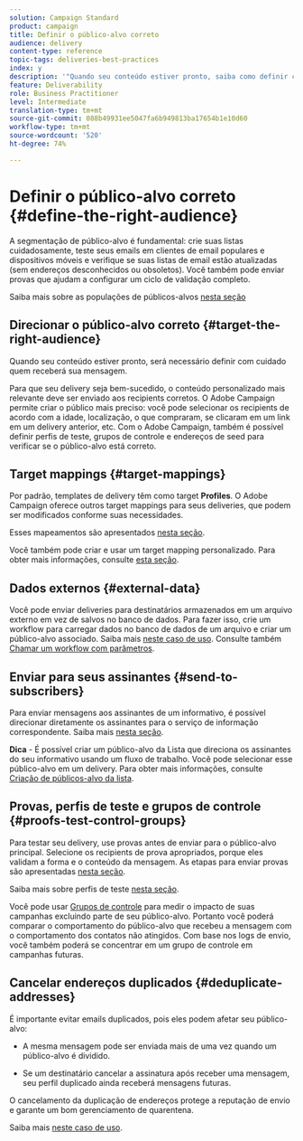 ```yaml
---
solution: Campaign Standard
product: campaign
title: Definir o público-alvo correto
audience: delivery
content-type: reference
topic-tags: deliveries-best-practices
index: y
description: '"Quando seu conteúdo estiver pronto, saiba como definir cuidadosamente quem receberá sua mensagem."'
feature: Deliverability
role: Business Practitioner
level: Intermediate
translation-type: tm+mt
source-git-commit: 088b49931ee5047fa6b949813ba17654b1e10d60
workflow-type: tm+mt
source-wordcount: '520'
ht-degree: 74%

---
```



# Definir o público-alvo correto {#define-the-right-audience}

A segmentação de público-alvo é fundamental: crie suas listas cuidadosamente, teste seus emails em clientes de email populares e dispositivos móveis e verifique se suas listas de email estão atualizadas (sem endereços desconhecidos ou obsoletos). Você também pode enviar provas que ajudam a configurar um ciclo de validação completo.

Saiba mais sobre as populações de públicos-alvos [nesta seção](../../audiences/using/selecting-an-audience-in-a-message.md)

## Direcionar o público-alvo correto {#target-the-right-audience}

Quando seu conteúdo estiver pronto, será necessário definir com cuidado quem receberá sua mensagem.

Para que seu delivery seja bem-sucedido, o conteúdo personalizado mais relevante deve ser enviado aos recipients corretos. O Adobe Campaign permite criar o público mais preciso: você pode selecionar os recipients de acordo com a idade, localização, o que compraram, se clicaram em um link em um delivery anterior, etc. Com o Adobe Campaign, também é possível definir perfis de teste, grupos de controle e endereços de seed para verificar se o público-alvo está correto.

## Target mappings {#target-mappings}

Por padrão, templates de delivery têm como target **Profiles**. O Adobe Campaign oferece outros target mappings para seus deliveries, que podem ser modificados conforme suas necessidades.

Esses mapeamentos são apresentados [nesta seção](../../automating/using/query.md#targeting-dimensions-and-resources).

Você também pode criar e usar um target mapping personalizado. Para obter mais informações, consulte [esta seção](../../administration/using/target-mappings-in-campaign.md).

## Dados externos {#external-data}

Você pode enviar deliveries para destinatários armazenados em um arquivo externo em vez de salvos no banco de dados. Para fazer isso, crie um workflow para carregar dados no banco de dados de um arquivo e criar um público-alvo associado.  Saiba mais [neste caso de uso](../../automating/using/use-case-calling-workflow.md). Consulte também [Chamar um workflow com parâmetros](../../automating/using/calling-a-workflow-with-external-parameters.md).

## Enviar para seus assinantes {#send-to-subscribers}

Para enviar mensagens aos assinantes de um informativo, é possível direcionar diretamente os assinantes para o serviço de informação correspondente. Saiba mais [nesta seção](../../audiences/using/about-subscriptions.md).

**Dica**  - É possível criar um público-alvo da Lista que direciona os assinantes do seu informativo usando um fluxo de trabalho. Você pode selecionar esse público-alvo em um delivery. Para obter mais informações, consulte [Criação de públicos-alvo da lista](../../audiences/using/creating-audiences.md#creating-list-audiences).

## Provas, perfis de teste e grupos de controle {#proofs-test-control-groups}

Para testar seu delivery, use provas antes de enviar para o público-alvo principal.
Selecione os recipients de prova apropriados, porque eles validam a forma e o conteúdo da mensagem. As etapas para enviar provas são apresentadas [nesta seção](../../sending/using/sending-proofs.md).

Saiba mais sobre perfis de teste [nesta seção](../../audiences/using/managing-test-profiles.md).

Você pode usar [Grupos de controle](../../sending/using/control-group.md) para medir o impacto de suas campanhas excluindo parte de seu público-alvo. Portanto você poderá comparar o comportamento do público-alvo que recebeu a mensagem com o comportamento dos contatos não atingidos. Com base nos logs de envio, você também poderá se concentrar em um grupo de controle em campanhas futuras.

## Cancelar endereços duplicados {#deduplicate-addresses}

É importante evitar emails duplicados, pois eles podem afetar seu público-alvo:

* A mesma mensagem pode ser enviada mais de uma vez quando um público-alvo é dividido.

* Se um destinatário cancelar a assinatura após receber uma mensagem, seu perfil duplicado ainda receberá mensagens futuras.

O cancelamento da duplicação de endereços protege a reputação de envio e garante um bom gerenciamento de quarentena.

Saiba mais [neste caso de uso](../../automating/using/deduplicating-data-imported-file.md).
